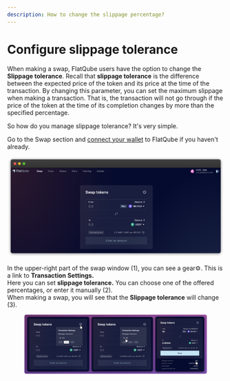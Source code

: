 ```yaml
---
description: How to change the slippage percentage?
---
```


# Configure slippage tolerance

When making a swap, FlatQube users have the option to change the **Slippage tolerance**. Recall that **slippage tolerance** is the difference between the expected price of the token and its price at the time of the transaction. By changing this parameter, you can set the maximum slippage when making a transaction. That is, the transaction will not go through if the price of the token at the time of its completion changes by more than the specified percentage.

So how do you manage slippage tolerance? It's very simple.

Go to the Swap section and [connect your wallet](../../getting-started/how-to-connect-a-wallet.md) to FlatQube if you haven't already.

![](<../../../.gitbook/assets/image (242).png>)

In the upper-right part of the swap window (1), you can see a gear⚙️. This is a link to **Transaction Settings.**\
Here you can set **slippage tolerance.** You can choose one of the offered percentages, or enter it manually (2).\
When making a swap, you will see that the **Slippage tolerance** will change (3).

<figure><img src="../../../.gitbook/assets/image (385).png" alt=""><figcaption></figcaption></figure>
